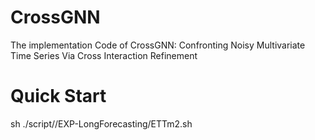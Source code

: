 # CrossGNN
The implementation Code of CrossGNN: Confronting Noisy Multivariate Time Series Via Cross Interaction Refinement

# Quick Start
sh ./script//EXP-LongForecasting/ETTm2.sh
